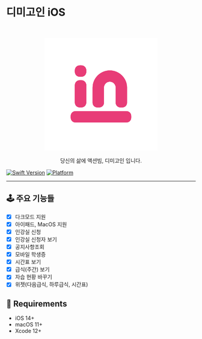 # 디미고인 iOS
<br />
<p align="center">
  <a href="">
    <img src="src/logo.png" alt="Logo" width="300" height="300">
  </a>
  <p align="center">
    당신의 삶에 액션빔, 디미고인 입니다.
    
  </p>
  
</p>

[![Swift Version][swift]][swift-url]
[![Platform](https://img.shields.io/cocoapods/p/LFAlertController.svg?style=for-the-badge)](http://cocoapods.org/pods/LFAlertController)

---





## 🕹 주요 기능들
- [x]  다크모드 지원
- [x]  아이패드, MacOS 지원
- [x]  인강실 신청
- [x]  인강실 신청자 보기
- [x]  공지사항조회
- [x]  모바일 학생증
- [x]  시간표 보기
- [x]  급식(주간) 보기
- [x]  자습 현황 바꾸기
- [x]  위젯(다음급식, 하루급식, 시간표)

## 🧰 Requirements
* iOS 14+
* macOS 11+
* Xcode 12+

[swift]: https://img.shields.io/badge/Swift-5.0-orange?style=for-the-badge
[swift-url]: https://swift.org/
